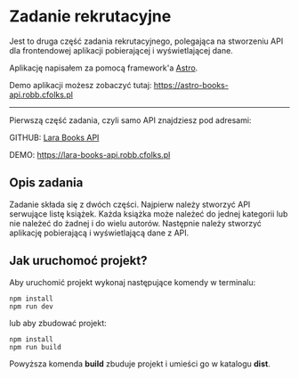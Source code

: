 # Zadanie rekrutacyjne
Jest to druga część zadania rekrutacyjnego, polegająca na stworzeniu API dla frontendowej aplikacji pobierającej i wyświetlającej dane.

Aplikację napisałem za pomocą framework'a <a href="https://astro.build" target="_blank">Astro</a>.

Demo aplikacji możesz zobaczyć tutaj: <a href="https://astro-books-api.robb.cfolks.pl" target="_blank">https://astro-books-api.robb.cfolks.pl</a>

---

Pierwszą część zadania, czyli samo API znajdziesz pod adresami:

GITHUB: <a href="https://github.com/Dakotha/Lara-Books-API" target="_blank">Lara Books API</a>

DEMO: <a href="https://lara-books-api.robb.cfolks.pl" target="_blank">https://lara-books-api.robb.cfolks.pl</a>


## Opis zadania
Zadanie składa się z dwóch części. Najpierw należy stworzyć API serwujące listę książek. Każda książka może należeć do jednej kategorii lub nie należeć do żadnej i do wielu autorów.
Następnie należy stworzyć aplikację pobierającą i wyświetlającą dane z API.

## Jak uruchomoć projekt?

Aby uruchomić projekt wykonaj następujące komendy w terminalu:

```
npm install
npm run dev
```
lub aby zbudować projekt:
```
npm install
npm run build
```
Powyższa komenda **build** zbuduje projekt i umieści go w katalogu **dist**.
